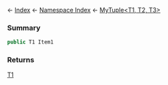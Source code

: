 ← [Index](Api-Index) ← [Namespace Index](Namespace-Index) ← [MyTuple&lt;T1, T2, T3&gt;](VRage.MyTuple`3)

### Summary

```csharp
public T1 Item1
```

### Returns

[T1]()

